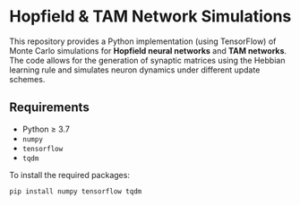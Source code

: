 # Hopfield & TAM Network Simulations

This repository provides a Python implementation (using TensorFlow) of Monte Carlo simulations for **Hopfield neural networks** and **TAM networks**. The code allows for the generation of synaptic matrices using the Hebbian learning rule and simulates neuron dynamics under different update schemes.

## Requirements

- Python ≥ 3.7
- `numpy`
- `tensorflow`
- `tqdm`

To install the required packages:

```bash
pip install numpy tensorflow tqdm
